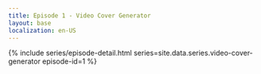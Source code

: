 ```yaml
---
title: Episode 1 - Video Cover Generator
layout: base
localization: en-US
---
```


{% include series/episode-detail.html
    series=site.data.series.video-cover-generator
    episode-id=1
%}